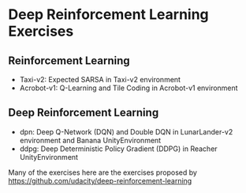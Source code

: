 # Deep Reinforcement Learning Exercises

## Reinforcement Learning

* Taxi-v2: Expected SARSA in Taxi-v2 environment
* Acrobot-v1: Q-Learning and Tile Coding in Acrobot-v1 environment

## Deep Reinforcement Learning

* dpn: Deep Q-Network (DQN) and Double DQN in LunarLander-v2 environment and Banana UnityEnvironment
* ddpg: Deep Deterministic Policy Gradient (DDPG) in Reacher UnityEnvironment

Many of the exercises here are the exercises proposed by https://github.com/udacity/deep-reinforcement-learning
